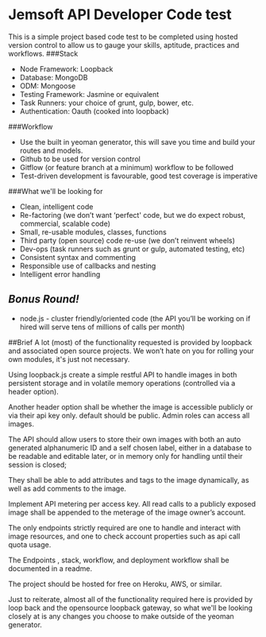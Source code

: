 # Jemsoft API Developer Code test

This is a simple project based code test to be completed using hosted version control to allow us to gauge your skills, aptitude, practices and workflows.
###Stack
 - Node Framework: Loopback
 - Database: MongoDB
 - ODM: Mongoose
 - Testing Framework: Jasmine or equivalent
 - Task Runners: your choice of grunt, gulp, bower, etc.
 - Authentication: Oauth (cooked into loopback)
 
###Workflow
 - Use the built in yeoman generator, this will save you time and build your routes and models.
 - Github to be used for version control
 - Gitflow (or feature branch at a minimum) workflow to be followed
 - Test-driven development is favourable, good test coverage is imperative
 
###What we'll be looking for
- Clean, intelligent code
- Re-factoring (we don’t want ‘perfect' code, but we do expect robust, commercial, scalable code)
- Small, re-usable modules, classes, functions
- Third party (open source) code re-use  (we don’t reinvent wheels)
- Dev-ops (task runners such as grunt or gulp, automated testing, etc)
- Consistent syntax and commenting
- Responsible use of callbacks and nesting
- Intelligent error handling

## ***Bonus Round!***
- node.js - cluster friendly/oriented code (the API you’ll be working on if hired will serve tens of millions of calls per month)

##Brief
A lot (most) of the functionality requested is provided by loopback and associated open source projects. We won’t hate on you for rolling your own modules, it's just not necessary.

Using loopback.js create a simple restful API to handle images in both persistent storage and in volatile memory operations (controlled via a header option).

Another header option shall be whether the image is accessible publicly or via their api key only. default should be public. Admin roles can access all images.

The API should allow users to store their own images with both an auto generated alphanumeric ID and a self chosen label, either in a database to be readable and editable later, or in memory only for handling until their session is closed;

They shall be able to add attributes and tags to the image dynamically, as well as add comments to the image.

Implement API metering per access key. All read calls to a publicly exposed image shall be appended to the meterage of the image owner’s account.

The only endpoints strictly required are one to handle and interact with image resources, and one to check account properties such as api call quota usage.

The Endpoints , stack, workflow, and deployment workflow shall be documented in a readme.

The project should be hosted for free on Heroku, AWS, or similar.

Just to reiterate, almost all of the functionality required here is provided by loop back and the opensource loopback gateway, so what we'll be looking closely at is any changes you choose to make outside of the yeoman generator.





